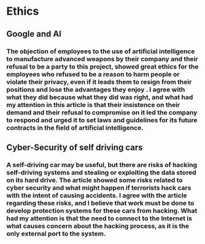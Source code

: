 # Ethics
## Google and AI
### The objection of employees to the use of artificial intelligence to manufacture advanced weapons by their company and their refusal to be a party to this project, showed great ethics for the employees who refused to be a reason to harm people or violate their privacy, even if it leads them to resign from their positions and lose  the advantages they enjoy . I agree with what they did because what they did was right, and what had my attention in this article is that their insistence on their demand and their refusal to compromise on it led the company to respond and urged it to set laws and guidelines for its future contracts in the field of artificial intelligence.
## Cyber-Security of self driving cars
### A self-driving car may be useful, but there are risks of hacking self-driving systems and stealing or exploiting the data stored on its hard drive. The article showed some risks related to cyber security and what might happen if terrorists hack cars with the intent of causing accidents. I agree with the article regarding these risks, and I believe that work must be done to develop protection systems for these cars from hacking. What had my attention is that the need to connect to the Internet is what causes concern about the hacking process, as it is the only external port to the system.